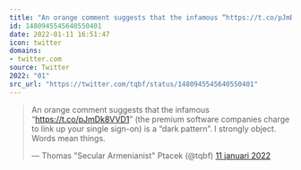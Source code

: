```yaml
---
title: "An orange comment suggests that the infamous “https://t.co/pJmDk8VVD1” (the premium software compani..."
id: 1480945545640550401
date: 2022-01-11 16:51:47
icon: twitter
domains:
- twitter.com
source: Twitter
2022: "01"
src_url: "https://twitter.com/tqbf/status/1480945545640550401"
---
```

<blockquote class="twitter-tweet" data-lang="nl" data-dnt="true"><p lang="en" dir="ltr">An orange comment suggests that the infamous “<a href="https://t.co/pJmDk8VVD1">https://t.co/pJmDk8VVD1</a>” (the premium software companies charge to link up your single sign-on) is a “dark pattern”. I strongly object. Words mean things.</p>&mdash; Thomas &quot;Secular Armenianist&quot; Ptacek (@tqbf) <a href="https://twitter.com/tqbf/status/1480945545640550401?ref_src=twsrc%5Etfw">11 januari 2022</a></blockquote>
<script async src="https://platform.twitter.com/widgets.js" charset="utf-8"></script>

